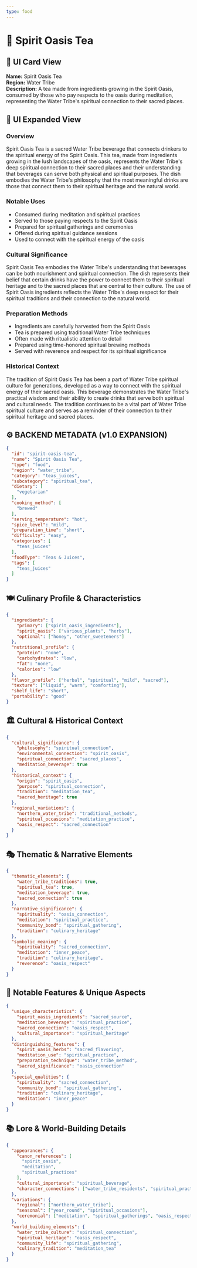 ```yaml
---
type: food
---
```


# 🍵 Spirit Oasis Tea

## 🎴 UI Card View

**Name:** Spirit Oasis Tea  
**Region:** Water Tribe  
**Description:** A tea made from ingredients growing in the Spirit Oasis, consumed by those who pay respects to the oasis during meditation, representing the Water Tribe's spiritual connection to their sacred places.

## 📖 UI Expanded View

### Overview
Spirit Oasis Tea is a sacred Water Tribe beverage that connects drinkers to the spiritual energy of the Spirit Oasis. This tea, made from ingredients growing in the lush landscapes of the oasis, represents the Water Tribe's deep spiritual connection to their sacred places and their understanding that beverages can serve both physical and spiritual purposes. The dish embodies the Water Tribe's philosophy that the most meaningful drinks are those that connect them to their spiritual heritage and the natural world.

### Notable Uses
- Consumed during meditation and spiritual practices
- Served to those paying respects to the Spirit Oasis
- Prepared for spiritual gatherings and ceremonies
- Offered during spiritual guidance sessions
- Used to connect with the spiritual energy of the oasis

### Cultural Significance
Spirit Oasis Tea embodies the Water Tribe's understanding that beverages can be both nourishment and spiritual connection. The dish represents their belief that certain drinks have the power to connect them to their spiritual heritage and to the sacred places that are central to their culture. The use of Spirit Oasis ingredients reflects the Water Tribe's deep respect for their spiritual traditions and their connection to the natural world.

### Preparation Methods
- Ingredients are carefully harvested from the Spirit Oasis
- Tea is prepared using traditional Water Tribe techniques
- Often made with ritualistic attention to detail
- Prepared using time-honored spiritual brewing methods
- Served with reverence and respect for its spiritual significance

### Historical Context
The tradition of Spirit Oasis Tea has been a part of Water Tribe spiritual culture for generations, developed as a way to connect with the spiritual energy of their sacred oasis. This beverage demonstrates the Water Tribe's practical wisdom and their ability to create drinks that serve both spiritual and cultural needs. The tradition continues to be a vital part of Water Tribe spiritual culture and serves as a reminder of their connection to their spiritual heritage and sacred places.

## ⚙️ BACKEND METADATA (v1.0 EXPANSION)
```json
{
  "id": "spirit-oasis-tea",
  "name": "Spirit Oasis Tea",
  "type": "food",
  "region": "water_tribe",
  "category": "teas_juices",
  "subcategory": "spiritual_tea",
  "dietary": [
    "vegetarian"
  ],
  "cooking_method": [
    "brewed"
  ],
  "serving_temperature": "hot",
  "spice_level": "mild",
  "preparation_time": "short",
  "difficulty": "easy",
  "categories": [
    "teas_juices"
  ],
  "foodType": "Teas & Juices",
  "tags": [
    "teas_juices"
  ]
}
```

## 🍽️ Culinary Profile & Characteristics
```json
{
  "ingredients": {
    "primary": ["spirit_oasis_ingredients"],
    "spirit_oasis": ["various_plants", "herbs"],
    "optional": ["honey", "other_sweeteners"]
  },
  "nutritional_profile": {
    "protein": "none",
    "carbohydrates": "low",
    "fat": "none",
    "calories": "low"
  },
  "flavor_profile": ["herbal", "spiritual", "mild", "sacred"],
  "texture": ["liquid", "warm", "comforting"],
  "shelf_life": "short",
  "portability": "good"
}
```

## 🏛️ Cultural & Historical Context
```json
{
  "cultural_significance": {
    "philosophy": "spiritual_connection",
    "environmental_connection": "spirit_oasis",
    "spiritual_connection": "sacred_places",
    "meditation_beverage": true
  },
  "historical_context": {
    "origin": "spirit_oasis",
    "purpose": "spiritual_connection",
    "tradition": "meditation_tea",
    "sacred_heritage": true
  },
  "regional_variations": {
    "northern_water_tribe": "traditional_methods",
    "spiritual_occasions": "meditation_practice",
    "oasis_respect": "sacred_connection"
  }
}
```

## 🎭 Thematic & Narrative Elements
```json
{
  "thematic_elements": {
    "water_tribe_traditions": true,
    "spiritual_tea": true,
    "meditation_beverage": true,
    "sacred_connection": true
  },
  "narrative_significance": {
    "spirituality": "oasis_connection",
    "meditation": "spiritual_practice",
    "community_bond": "spiritual_gathering",
    "tradition": "culinary_heritage"
  },
  "symbolic_meaning": {
    "spirituality": "sacred_connection",
    "meditation": "inner_peace",
    "tradition": "culinary_heritage",
    "reverence": "oasis_respect"
  }
}
```

## 🌟 Notable Features & Unique Aspects
```json
{
  "unique_characteristics": {
    "spirit_oasis_ingredients": "sacred_source",
    "meditation_beverage": "spiritual_practice",
    "sacred_connection": "oasis_respect",
    "cultural_importance": "spiritual_heritage"
  },
  "distinguishing_features": {
    "spirit_oasis_herbs": "sacred_flavoring",
    "meditation_use": "spiritual_practice",
    "preparation_technique": "water_tribe_method",
    "sacred_significance": "oasis_connection"
  },
  "special_qualities": {
    "spirituality": "sacred_connection",
    "community_bond": "spiritual_gathering",
    "tradition": "culinary_heritage",
    "meditation": "inner_peace"
  }
}
```

## 📚 Lore & World-Building Details
```json
{
  "appearances": {
    "canon_references": [
      "spirit_oasis",
      "meditation",
      "spiritual_practices"
    ],
    "cultural_importance": "spiritual_beverage",
    "character_connections": ["water_tribe_residents", "spiritual_practitioners"]
  },
  "variations": {
    "regional": ["northern_water_tribe"],
    "seasonal": ["year_round", "spiritual_occasions"],
    "ceremonial": ["meditation", "spiritual_gatherings", "oasis_respect"]
  },
  "world_building_elements": {
    "water_tribe_culture": "spiritual_connection",
    "spiritual_heritage": "oasis_respect",
    "community_life": "spiritual_gathering",
    "culinary_tradition": "meditation_tea"
  }
}
```